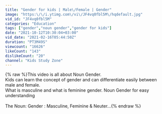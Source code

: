 ```yaml
---
title: "Gender for kids | Male\/Female | Gender"
image: "https:\/\/i.ytimg.com\/vi\/JF4vq0fbl5M\/hqdefault.jpg"
vid_id: "JF4vq0fbl5M"
categories: "Education"
tags: ["gender","noun gender","gender for kids"]
date: "2021-10-12T10:30:04+03:00"
vid_date: "2021-02-16T05:44:50Z"
duration: "PT3M49S"
viewcount: "16626"
likeCount: "143"
dislikeCount: "20"
channel: "Kids Study Zone"
---
```

{% raw %}This video is all about Noun Gender.<br />Kids can learn the concept of gender and can differentiate easily  between male and female.<br />What is masculine and what is feminine gender.  Noun Gender for easy understanding<br /><br />The Noun: Gender : Masculine, Feminine &amp; Neuter...{% endraw %}

